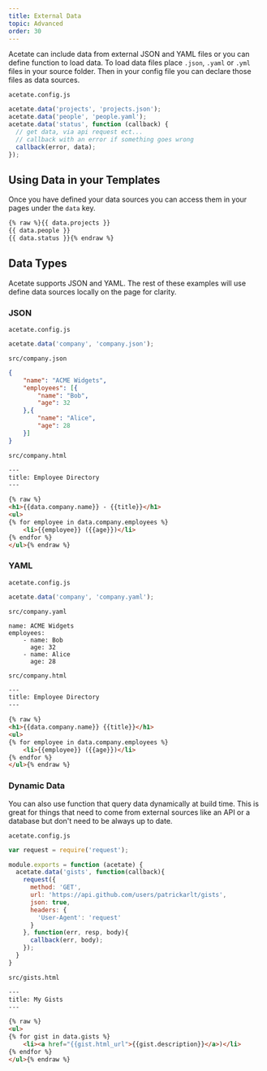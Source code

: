 ```yaml
---
title: External Data
topic: Advanced
order: 30
---
```


Acetate can include data from external JSON and YAML files or you can define function to load data. To load data files place `.json`, `.yaml` or `.yml` files in your source folder. Then in your config file you can declare those files as data sources.

<code class="filename">acetate.config.js</code>

```js
acetate.data('projects', 'projects.json');
acetate.data('people', 'people.yaml');
acetate.data('status', function (callback) {
  // get data, via api request ect...
  // callback with an error if something goes wrong
  callback(error, data);
});
```

## Using Data in your Templates

Once you have defined your data sources you can access them in your pages under the `data` key.

```html
{% raw %}{{ data.projects }}
{{ data.people }}
{{ data.status }}{% endraw %}
```

## Data Types

Acetate supports JSON and YAML. The rest of these examples will use define data sources locally on the page for clarity.

### JSON

<code class="filename">acetate.config.js</code>

```js
acetate.data('company', 'company.json');
```

<code class="filename">src/company.json</code>

```json
{
    "name": "ACME Widgets",
    "employees": [{
        "name": "Bob",
        "age": 32
    },{
        "name": "Alice",
        "age": 28
    }]
}
```

<code class="filename">src/company.html</code>

```html
---
title: Employee Directory
---

{% raw %}
<h1>{{data.company.name}} - {{title}}</h1>
<ul>
{% for employee in data.company.employees %}
    <li>{{employee}} ({{age}})</li>
{% endfor %}
</ul>{% endraw %}
```


### YAML

<code class="filename">acetate.config.js</code>

```js
acetate.data('company', 'company.yaml');
```

<code class="filename">src/company.yaml</code>

```
name: ACME Widgets
employees:
    - name: Bob
      age: 32
    - name: Alice
      age: 28
```

<code class="filename">src/company.html</code>

```html
---
title: Employee Directory
---

{% raw %}
<h1>{{data.company.name}} {{title}}</h1>
<ul>
{% for employee in data.company.employees %}
    <li>{{employee}} ({{age}})</li>
{% endfor %}
</ul>{% endraw %}
```

### Dynamic Data

You can also use function that query data dynamically at build time. This is great for things that need to come from external sources like an API or a database but don't need to be always up to date.

<code class="filename">acetate.config.js</code>

```js
var request = require('request');

module.exports = function (acetate) {
  acetate.data('gists', function(callback){
    request({
      method: 'GET',
      url: 'https://api.github.com/users/patrickarlt/gists',
      json: true,
      headers: {
        'User-Agent': 'request'
      }
    }, function(err, resp, body){
      callback(err, body);
    });
  }
}
```

<code class="filename">src/gists.html</code>

```html
---
title: My Gists
---

{% raw %}
<ul>
{% for gist in data.gists %}
    <li><a href="{{gist.html_url">{{gist.description}}</a>)</li>
{% endfor %}
</ul>{% endraw %}
```
